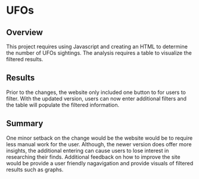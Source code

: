 # UFOs

## Overview ##

This project requires using Javascript and creating an HTML to determine the number of UFOs sightings. The analysis requires a table to visualize the filtered results.

## Results ##

Prior to the changes, the website only included one button to for users to filter. With the updated version, users can now enter additional filters and the table will populate the filtered information.

## Summary ##

One minor setback on the change would be the website would be to require less manual work for the user. Although, the newer version does offer more insights, the additional entering can cause users to lose interest in researching their finds.
Additional feedback on how to improve the site would be provide a user friendly nagavigation and provide visuals of filtered results such as graphs.
